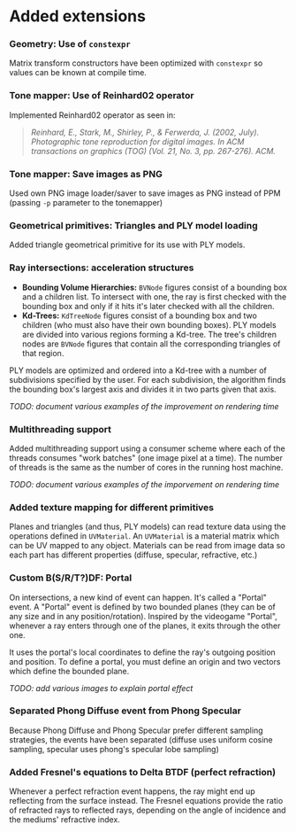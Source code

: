 # Added extensions

### Geometry: Use of `constexpr`
Matrix transform constructors have been optimized with `constexpr` so values can be known at compile time.

### Tone mapper: Use of Reinhard02 operator
Implemented Reinhard02 operator as seen in:
> _Reinhard, E., Stark, M., Shirley, P., & Ferwerda, J. (2002, July).  Photographic tone reproduction for digital images. In ACM transactions on graphics (TOG) (Vol. 21, No. 3, pp. 267-276). ACM._

### Tone mapper: Save images as PNG
Used own PNG image loader/saver to save images as PNG instead of PPM (passing `-p` parameter to the tonemapper)


### Geometrical primitives: Triangles and PLY model loading
Added triangle geometrical primitive for its use with PLY models.

### Ray intersections: acceleration structures
* **Bounding Volume Hierarchies:** `BVNode` figures consist of a bounding box and a children list. To intersect with one, the ray is first checked with the bounding box and only if it hits it's later checked with all the children.
* **Kd-Trees:** `KdTreeNode` figures consist of a bounding box and two children (who must also have their own bounding boxes). PLY models are divided into various regions forming a Kd-tree. The tree's children nodes are `BVNode` figures that contain all the corresponding triangles of that region.

PLY models are optimized and ordered into a Kd-tree with a number of subdivisions specified by the user. For each subdivision, the algorithm finds the bounding box's largest axis and divides it in two parts given that axis.

_TODO: document various examples of the improvement on rendering time_

### Multithreading support
Added multithreading support using a consumer scheme where each of the threads
consumes "work batches" (one image pixel at a time). The number of threads is
the same as the number of cores in the running host machine.

_TODO: document various examples of the imporvement on rendering time_

### Added texture mapping for different primitives
Planes and triangles (and thus, PLY models) can read texture data using
the operations defined in `UVMaterial`. An `UVMaterial` is a material matrix
which can be UV mapped to any object. Materials can be read from image data
so each part has different properties (diffuse, specular, refractive, etc.)

### Custom B(S/R/T?)DF: Portal
On intersections, a new kind of event can happen. It's called a "Portal"
event. A "Portal" event is defined by two bounded planes (they can be of
any size and in any position/rotation). Inspired by the videogame "Portal",
whenever a ray enters through one of the planes, it exits through the other
one.

It uses the portal's local coordinates to define the ray's outgoing
position and position. To define a portal, you must define an origin and two
vectors which define the bounded plane.

_TODO: add various images to explain portal effect_

### Separated Phong Diffuse event from Phong Specular
Because Phong Diffuse and Phong Specular prefer different sampling strategies,
the events have been separated (diffuse uses uniform cosine sampling,
specular uses phong's specular lobe sampling)

### Added Fresnel's equations to Delta BTDF (perfect refraction)
Whenever a perfect refraction event happens, the ray might end up reflecting
from the surface instead. The Fresnel equations provide the ratio of
refracted rays to reflected rays, depending on the angle of incidence and
the mediums' refractive index.